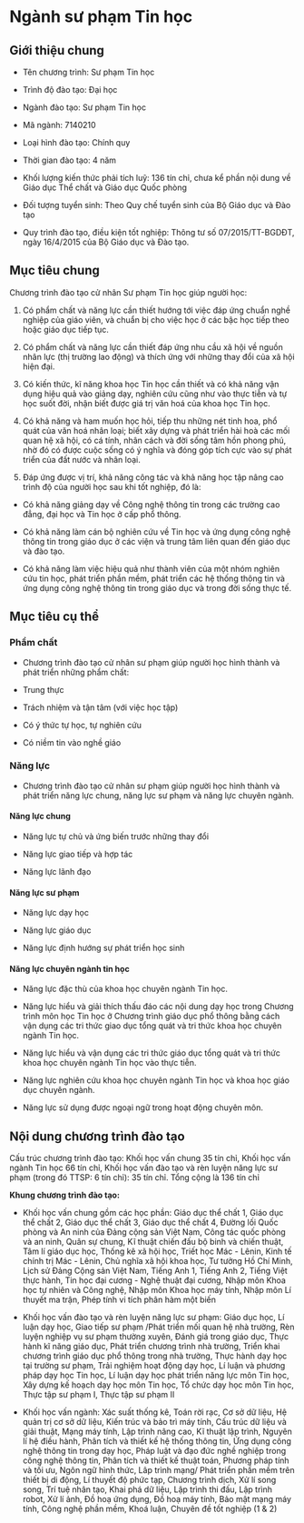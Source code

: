 # Ngành sư phạm Tin học

## Giới thiệu chung

- Tên chương trình: Sư phạm Tin học

- Trình độ đào tạo: Đại học

- Ngành đào tạo: Sư phạm Tin học

- Mã ngành: 7140210

- Loại hình đào tạo: Chính quy

- Thời gian đào tạo: 4 năm

- Khối lượng kiến thức phải tích luỹ: 136 tín chỉ, chưa kể phần nội dung về Giáo dục Thể chất và Giáo dục Quốc phòng

- Đối tượng tuyển sinh: Theo Quy chế tuyển sinh của Bộ Giáo dục và Đào tạo

- Quy trình đào tạo, điều kiện tốt nghiệp: Thông tư số 07/2015/TT-BGDĐT, ngày 16/4/2015 của Bộ Giáo dục và Đào tạo.

## Mục tiêu chung

Chương trình đào tạo cử nhân Sư phạm Tin học giúp người học:

1.  Có phẩm chất và năng lực cần thiết hướng tới việc đáp ứng chuẩn nghề nghiệp của giáo viên, và chuẩn bị cho việc học ở các bậc học tiếp theo hoặc giáo dục tiếp tục.

2.  Có phẩm chất và năng lực cần thiết đáp ứng nhu cầu xã hội về nguồn nhân lực (thị trường lao động) và thích ứng với những thay đổi của xã hội hiện đại.

3.  Có kiến thức, kĩ năng khoa học Tin học cần thiết và có khả năng vận dụng hiệu quả vào giảng dạy, nghiên cứu cũng như vào thực tiễn và tự học suốt đời, nhận biết được giá trị văn hoá của khoa học Tin học.

4.  Có khả năng và ham muốn học hỏi, tiếp thu những nét tinh hoa, phổ quát của văn hoá nhân loại; biết xây dựng và phát triển hài hoà các mối quan hệ xã hội, có cá tính, nhân cách và đời sống tâm hồn phong phú, nhờ đó có được cuộc sống có ý nghĩa và đóng góp tích cực vào sự phát triển của đất nước và nhân loại.

5.  Đáp ứng được vị trí, khả năng công tác và khả năng học tập nâng cao trình độ của người học sau khi tốt nghiệp, đó là:

- Có khả năng giảng dạy về Công nghệ thông tin trong các trường cao đẳng, đại học và Tin học ở cấp phổ thông.

- Có khả năng làm cán bộ nghiên cứu về Tin học và ứng dụng công nghệ thông tin trong giáo dục ở các viện và trung tâm liên quan đến giáo dục và đào tạo.

- Có khả năng làm việc hiệu quả như thành viên của một nhóm nghiên cứu tin học, phát triển phần mềm, phát triển các hệ thống thông tin và ứng dụng công nghệ thông tin trong giáo dục và trong đời sống thực tế.

## Mục tiêu cụ thể

### Phẩm chất

- Chương trình đào tạo cử nhân sư phạm giúp người học hình thành và phát triển những phẩm chất:

- Trung thực

- Trách nhiệm và tận tâm (với việc học tập)

- Có ý thức tự học, tự nghiên cứu

- Có niềm tin vào nghề giáo

### Năng lực

- Chương trình đào tạo cử nhân sư phạm giúp người học hình thành và phát triển năng lực chung, năng lực sư phạm và năng lực chuyên ngành.

#### Năng lực chung

- Năng lực tự chủ và ứng biến trước những thay đổi

- Năng lực giao tiếp và hợp tác

- Năng lực lãnh đạo

#### Năng lực sư phạm

- Năng lực dạy học

- Năng lực giáo dục

- Năng lực định hướng sự phát triển học sinh

#### Năng lực chuyên ngành tin học

- Năng lực đặc thù của khoa học chuyên ngành Tin học.

- Năng lực hiểu và giải thích thấu đáo các nội dung dạy học trong Chương trình môn học Tin học ở Chương trình giáo dục phổ thông bằng cách vận dụng các tri thức giao dục tổng quát và tri thức khoa học chuyên ngành Tin học.

- Năng lực hiểu và vận dụng các tri thức giáo dục tổng quát và tri thức khoa học chuyên ngành Tin học vào thực tiễn.

- Năng lực nghiên cứu khoa học chuyên ngành Tin học và khoa học giáo dục chuyên ngành.

- Năng lực sử dụng được ngoại ngữ trong hoạt động chuyên môn.

## Nội dung chương trình đào tạo

Cấu trúc chương trình đào tạo: Khối học vấn chung 35 tín chỉ, Khối học vấn ngành Tin học 66 tín chỉ, Khối học vấn đào tạo và rèn luyện năng lực sư phạm (trong đó TTSP: 6 tín chỉ): 35 tín chỉ. Tổng cộng là 136 tín chỉ

**Khung chương trình đào tạo:**

- Khối học vấn chung gồm các học phần: Giáo dục thể chất 1, Giáo dục thể chất 2, Giáo dục thể chất 3, Giáo dục thể chất 4, Đường lối Quốc phòng và An ninh của Đảng cộng sản Việt Nam, Công tác quốc phòng và an ninh, Quân sự chung, Kĩ thuật chiến đấu bộ binh và chiến thuật, Tâm lí giáo dục học, Thống kê xã hội học, Triết học Mác - Lênin, Kinh tế chính trị Mác - Lênin, Chủ nghĩa xã hội khoa học, Tư tưởng Hồ Chí Minh, Lịch sử Đảng Cộng sản Việt Nam, Tiếng Anh 1, Tiếng Anh 2, Tiếng Việt thực hành, Tin học đại cương - Nghệ thuật đại cương, Nhập môn Khoa học tự nhiên và Công nghệ, Nhập môn Khoa học máy tính, Nhập môn Lí thuyết ma trận, Phép tính vi tích phân hàm một biến

- Khối học vấn đào tạo và rèn luyện năng lực sư phạm: Giáo dục học, Lí luận dạy học, Giao tiếp sư phạm /Phát triển mối quan hệ nhà trường, Rèn luyện nghiệp vụ sư phạm thường xuyên, Đánh giá trong giáo dục, Thực hành kĩ năng giáo dục, Phát triển chương trình nhà trường, Triển khai chương trình giáo dục phổ thông trong nhà trường, Thực hành dạy học tại trường sư phạm, Trải nghiệm hoạt động dạy học, Lí luận và phương pháp dạy học Tin học, Lí luận dạy học phát triển năng lực môn Tin học, Xây dựng kế hoạch dạy học môn Tin học, Tổ chức dạy học môn Tin học, Thực tập sư phạm I, Thực tập sư phạm II

- Khối học vấn ngành: Xác suất thống kê, Toán rời rạc, Cơ sở dữ liệu, Hệ quản trị cơ sở dữ liệu, Kiến trúc và bảo trì máy tính, Cấu trúc dữ liệu và giải thuật, Mạng máy tính, Lập trình nâng cao, Kĩ thuật lập trình, Nguyên lí hệ điều hành, Phân tích và thiết kế hệ thống thông tin, Ứng dụng công nghệ thông tin trong dạy học, Pháp luật và đạo đức nghề nghiệp trong công nghệ thông tin, Phân tích và thiết kế thuật toán, Phương pháp tính và tối ưu, Ngôn ngữ hình thức, Lâp trình mạng/ Phát triển phần mềm trên thiết bị di động, Lí thuyết độ phức tạp, Chương trình dịch, Xử lí song song, Trí tuệ nhân tạo, Khai phá dữ liệu, Lập trình thi đấu, Lập trình robot, Xử lí ảnh, Đồ hoạ ứng dụng, Đồ hoạ máy tính, Bảo mật mạng máy tính, Công nghệ phần mềm, Khoá luận, Chuyên đề tốt nghiệp (1 & 2)